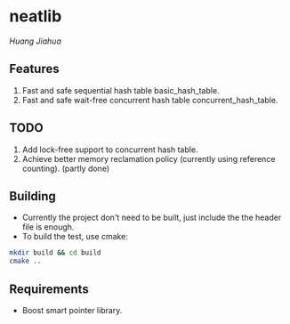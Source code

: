 # neatlib

*Huang Jiahua*

## Features
1. Fast and safe sequential hash table basic_hash_table.
2. Fast and safe wait-free concurrent hash table concurrent_hash_table. 

## TODO
1. Add lock-free support to concurrent hash table.
2. Achieve better memory reclamation policy (currently using reference counting). (partly done)


## Building
- Currently the project don't need to be built, just include the the header file is enough.
- To build the test, use cmake:

```bash
mkdir build && cd build
cmake ..
```

## Requirements
- Boost smart pointer library.
